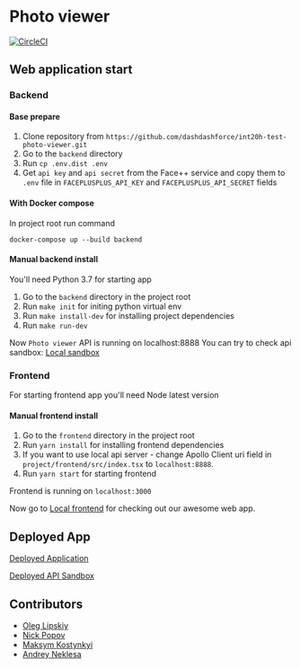 # Photo viewer

[![CircleCI](https://circleci.com/gh/dashdashforce/int20h-test-photo-viewer/tree/master.svg?style=svg)](https://circleci.com/gh/dashdashforce/int20h-test-photo-viewer/tree/master)

## Web application start

### Backend

#### Base prepare

1. Clone repository from `https://github.com/dashdashforce/int20h-test-photo-viewer.git`
2. Go to the `backend` directory
3. Run `cp .env.dist .env`
4. Get `api key` and `api secret` from the Face++ service and copy them to `.env` file in `FACEPLUSPLUS_API_KEY` and `FACEPLUSPLUS_API_SECRET` fields

#### With Docker compose

In project root run command

`docker-compose up --build backend`

#### Manual backend install

You'll need Python 3.7 for starting app

1. Go to the `backend` directory in the project root
2. Run `make init` for initing python virtual env
3. Run `make install-dev` for installing project dependencies
4. Run `make run-dev`

Now `Photo viewer` API is running on localhost:8888
You can try to check api sandbox: [Local sandbox](http://localhost:8888/graphql)

### Frontend

For starting frontend app you'll need Node latest version

#### Manual frontend install

1. Go to the `frontend` directory in the project root
2. Run `yarn install` for installing frontend dependencies
3. If you want to use local api server - change Apollo Client
uri field in `project/frontend/src/index.tsx` to `localhost:8888`.
4. Run `yarn start` for starting frontend

Frontend is running on `localhost:3000`

Now go to [Local frontend](http://localhost:3000) for checking out our awesome web app.

## Deployed App

[Deployed Application](http://ddforce.nckcol.com/photo-viewer)

[Deployed API Sandbox](http://ddforce.nckcol.com/photo-viewer/api/graphql)

## Contributors

- [Oleg Lipskiy](https://github.com/acterics)
- [Nick Popov](https://github.com/nckcol)
- [Maksym Kostynkyi](https://github.com/promojjj)
- [Andrey Neklesa](https://github.com/alad1chek)
